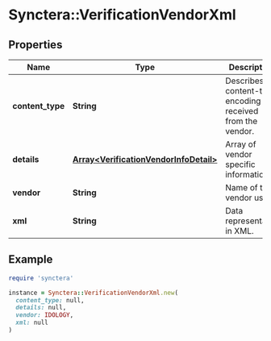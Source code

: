 # Synctera::VerificationVendorXml

## Properties

| Name | Type | Description | Notes |
| ---- | ---- | ----------- | ----- |
| **content_type** | **String** | Describes the content-type encoding received from the vendor. |  |
| **details** | [**Array&lt;VerificationVendorInfoDetail&gt;**](VerificationVendorInfoDetail.md) | Array of vendor specific information. | [optional][readonly] |
| **vendor** | **String** | Name of the vendor used. |  |
| **xml** | **String** | Data representaion in XML. |  |

## Example

```ruby
require 'synctera'

instance = Synctera::VerificationVendorXml.new(
  content_type: null,
  details: null,
  vendor: IDOLOGY,
  xml: null
)
```

